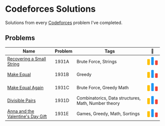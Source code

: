 # Codeforces Solutions
Solutions from every [Codeforces](https://codeforces.com/problemset) problem I've completed.

## Problems
|Name | Problem | Tags | :link: |
| - | - | - | - |
| [Recovering a Small String](https://github.com/ethanchen2003/Codeforces-Solutions/tree/main/src/Recovering%20a%20Small%20String) | 1931A | Brute Force, Strings | [![:bars:](../icons/code-forces(64).png)](https://codeforces.com/contest/1931/problem/A) |
| [Make Equal](https://github.com/ethanchen2003/Codeforces-Solutions/tree/main/src/Make%20Equal) | 1931B | Greedy | [![:bars:](../icons/code-forces(64).png)](https://codeforces.com/contest/1931/problem/B) |
| [Make Equal Again](https://github.com/ethanchen2003/Codeforces-Solutions/tree/main/src/Make%20Equal%20Again) | 1931C | Brute Force, Greedy Math | [![:bars:](../icons/code-forces(64).png)](https://codeforces.com/contest/1931/problem/C) |
| [Divisible Pairs](https://github.com/ethanchen2003/Codeforces-Solutions/tree/main/src/Divisible%20Pairs) | 1931D | Combinatorics, Data structures, Math, Number theory | [![:bars:](../icons/code-forces(64).png)](https://codeforces.com/contest/1931/problem/D) |
| [Anna and the Valentine's Day Gift](https://github.com/ethanchen2003/Codeforces-Solutions/tree/main/src/Anna%20and%20the%20Valentine's%20Day%20Gift) | 1931E | Games, Greedy, Math, Sortings | [![:bars:](../icons/code-forces(64).png)](https://codeforces.com/contest/1931/problem/E) |
